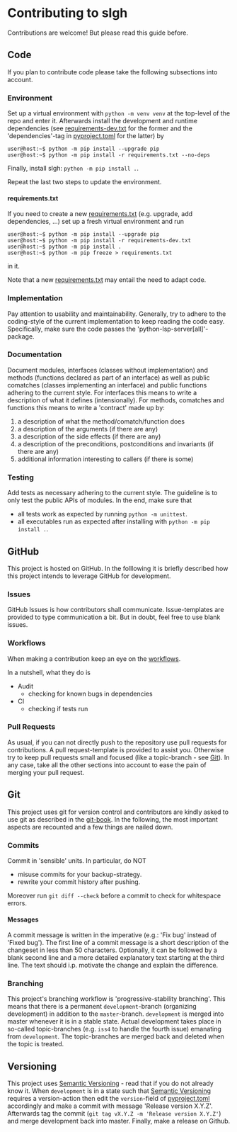 # Contributing to slgh

Contributions are welcome!
But please read this guide before.

## Code

If you plan to contribute code please take the following subsections into account.

### Environment

Set up a virtual environment with `python -m venv venv` at the top-level of the repo and enter it.
Afterwards install the development and runtime dependencies (see [requirements-dev.txt](requirements-dev.txt) for the former and the 'dependencies'-tag in [pyproject.toml](pyproject.toml) for the latter) by

```console
user@host:~$ python -m pip install --upgrade pip
user@host:~$ python -m pip install -r requirements.txt --no-deps
```

Finally, install slgh: `python -m pip install .`.

Repeat the last two steps to update the environment.

#### requirements.txt

If you need to create a new [requirements.txt](requirements.txt) (e.g. upgrade, add dependencies, ...) set up a fresh virtual environment and run

```console
user@host:~$ python -m pip install --upgrade pip
user@host:~$ python -m pip install -r requirements-dev.txt
user@host:~$ python -m pip install .
user@host:~$ python -m pip freeze > requirements.txt
```

in it.

Note that a new [requirements.txt](requirements.txt) may entail the need to adapt code.

### Implementation

Pay attention to usability and maintainability.
Generally, try to adhere to the coding-style of the current implementation to keep reading the code easy.
Specifically, make sure the code passes the 'python-lsp-server[all]'-package.

### Documentation

Document modules, interfaces (classes without implementation) and methods (functions declared as part of an interface) as well as public comatches (classes implementing an interface) and public functions adhering to the current style.
For interfaces this means to write a description of what it defines (intensionally).
For methods, comatches and functions this means to write a 'contract' made up by:
1. a description of what the method/comatch/function does
2. a description of the arguments (if there are any)
3. a description of the side effects (if there are any)
4. a description of the preconditions, postconditions and invariants (if there are any)
5. additional information interesting to callers (if there is some)

### Testing

Add tests as necessary adhering to the current style.
The guideline is to only test the public APIs of modules.
In the end, make sure that
- all tests work as expected by running `python -m unittest`.
- all executables run as expected after installing with `python -m pip install .`.

## GitHub

This project is hosted on GitHub.
In the folllowing it is briefly described how this project intends to leverage GitHub for development.

### Issues

GitHub Issues is how contributors shall communicate.
Issue-templates are provided to type communication a bit.
But in doubt, feel free to use blank issues.

### Workflows

When making a contribution keep an eye on the [workflows](.github/workflows).

In a nutshell, what they do is

- Audit
  * checking for known bugs in dependencies
- CI
  * checking if tests run

### Pull Requests

As usual, if you can not directly push to the repository use pull requests for contributions.
A pull request-template is provided to assist you.
Otherwise try to keep pull requests small and focused (like a topic-branch - see [Git](#git)).
In any case, take all the other sections into account to ease the pain of merging your pull request.

## Git

This project uses git for version control and contributors are kindly asked to use git as described in the [git-book](https://git-scm.com/book/en/v2).
In the following, the most important aspects are recounted and a few things are nailed down.

### Commits

Commit in 'sensible' units.
In particular, do NOT
- misuse commits for your backup-strategy.
- rewrite your commit history after pushing.

Moreover run `git diff --check` before a commit to check for whitespace errors.

#### Messages

A commit message is written in the imperative (e.g.: 'Fix bug' instead of 'Fixed bug').
The first line of a commit message is a short description of the changeset in less than 50 characters.
Optionally, it can be followed by a blank second line and a more detailed explanatory text starting at the third line.
The text should i.p. motivate the change and explain the difference.

### Branching

This project's branching workflow is 'progressive-stability branching'.
This means that there is a permanent `development`-branch (organizing development) in addition to the `master`-branch.
`development` is merged into master whenever it is in a stable state.
Actual development takes place in so-called topic-branches (e.g. `iss4` to handle the fourth issue) emanating from `development`.
The topic-branches are merged back and deleted when the topic is treated.

## Versioning

This project uses [Semantic Versioning](https://semver.org) - read that if you do not already know it.
When `development` is in a state such that [Semantic Versioning](https://semver.org) requires a version-action then edit the `version`-field of [pyproject.toml](pyproject.toml) accordingly and make a commit with message 'Release version X.Y.Z'.
Afterwards tag the commit (`git tag vX.Y.Z -m 'Release version X.Y.Z'`) and merge development back into master.
Finally, make a release on Github.
